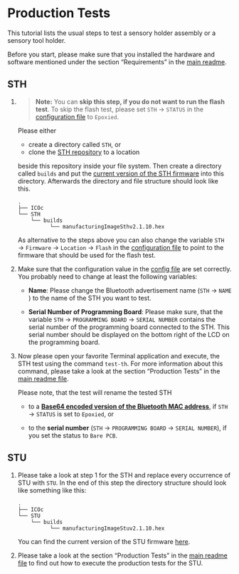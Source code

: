 # Production Tests

This tutorial lists the usual steps to test a sensory holder assembly or a sensory tool holder.

Before you start, please make sure that you installed the hardware and software mentioned under the section “Requirements” in the [main readme](../ReadMe.md).

## STH

1. > **Note:** You can **skip this step, if you do not want to run the flash test**. To skip the flash test, please set `STH` → `STATUS` in the [configuration file][config] to `Epoxied`.

   Please either

   - create a directory called `STH`, or
   - clone the [STH repository](https://github.com/mytoolit/STH) to a location

   beside this repository inside your file system. Then create a directory called `builds` and put the [current version of the STH firmware](https://github.com/MyTooliT/STH/releases/download/2.1.10/manufacturingImageSthv2.1.10.hex) into this directory. Afterwards the directory and file structure should look like this.

   ```
   .
   ├── ICOc
   └── STH
       └── builds
             └── manufacturingImageSthv2.1.10.hex
   ```

   As alternative to the steps above you can also change the variable `STH` → `Firmware` → `Location` → `Flash` in the [configuration file][config] to point to the firmware that should be used for the flash test.

2. Make sure that the configuration value in the [config file][config] are set correctly. You probably need to change at least the following variables:

   - **Name**: Please change the Bluetooth advertisement name (`STH` → `NAME` ) to the name of the STH you want to test.

   - **Serial Number of Programming Board**: Please make sure, that the variable `STH` → `PROGRAMMING BOARD` → `SERIAL NUMBER` contains the serial number of the programming board connected to the STH. This serial number should be displayed on the bottom right of the LCD on the programming board.

3. Now please open your favorite Terminal application and execute, the STH test using the command `test-th`. For more information about this command, please take a look at the section “Production Tests” in the [main readme file](../../ReadMe.md).

   Please note, that the test will rename the tested STH

   - to a [**Base64 encoded version of the Bluetooth MAC address**](https://github.com/MyTooliT/ICOc/issues/1), if `STH` → `STATUS` is set to `Epoxied`, or

   - to the **serial number** (`STH` → `PROGRAMMING BOARD` → `SERIAL NUMBER`), if you set the status to `Bare PCB`.

[config]: ../../mytoolit/config/config.yaml

## STU

1. Please take a look at step 1 for the STH and replace every occurrence of STU with `STU`. In the end of this step the directory structure should look like something like this:

   ```
   .
   ├── ICOc
   └── STU
       └── builds
             └── manufacturingImageStuv2.1.10.hex
   ```

   You can find the current version of the STU firmware [here](https://github.com/MyTooliT/STU/releases).

2. Please take a look at the section “Production Tests” in the [main readme file](../../ReadMe.md) to find out how to execute the production tests for the STU.
